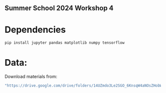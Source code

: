 ## Summer School 2024 Workshop 4

# Dependencies

```bash
pip install jupyter pandas matplotlib numpy tensorflow
```

# Data:

Download materials from: 
```bash
"https://drive.google.com/drive/folders/14UZmdo3Le2SGO_6KnsqW4aNOsZHobWc4"
```